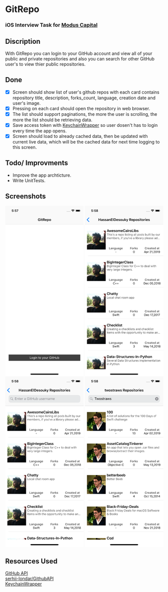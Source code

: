 # GitRepo

### iOS Interview Task for [Modus Capital](https://modus.vc)

## Discription
With GitRepo you can login to your GitHub account and view all of your public and private repositories and also you can search for other GitHub user's to view thier public repositories.

## Done
- [x] Screen should show list of user's github repos with each card contains repository title, description, forks_count, language, creation date and user's image.
- [x] Pressing on each card should open the repository in web browser.
- [x] The list should support paginations, the more the user is scrolling, the more the list
should be retrieving data.
- [x] Save access token with [KeychainWrapper](https://github.com/jrendel/SwiftKeychainWrapper) so user dosen't has to login every time the app opens.
- [x] Screen should load to already cached data, then be updated with current live data,
which will be the cached data for next time logging to this screen.

## Todo/ Improvments
* Improve the app archticture.
* Write UnitTests.

## Screenshots
<img src="https://github.com/HassanElDesouky/GitRepo/blob/master/Simulator%20Screen%20Shot%20-%20iPhone%20Xs%20-%202019-07-27%20at%2005.57.50.png" width="250" align="left">
<img src="https://github.com/HassanElDesouky/GitRepo/blob/master/Simulator%20Screen%20Shot%20-%20iPhone%20Xs%20-%202019-07-27%20at%2005.58.05.png" width="250" align="right">
<img src="https://github.com/HassanElDesouky/GitRepo/blob/master/Simulator%20Screen%20Shot%20-%20iPhone%20Xs%20-%202019-07-27%20at%2005.58.10.png" width="250">
<img src="https://github.com/HassanElDesouky/GitRepo/blob/master/Simulator%20Screen%20Shot%20-%20iPhone%20Xs%20-%202019-07-27%20at%2005.58.32.png" width="250">

## Resources Used
[GitHub API](https://developer.github.com/v3/)
<br/>
[serhii-londar/GithubAPI](https://github.com/serhii-londar/GithubAPI)
<br/>
[KeychainWrapper](https://github.com/jrendel/SwiftKeychainWrapper)
